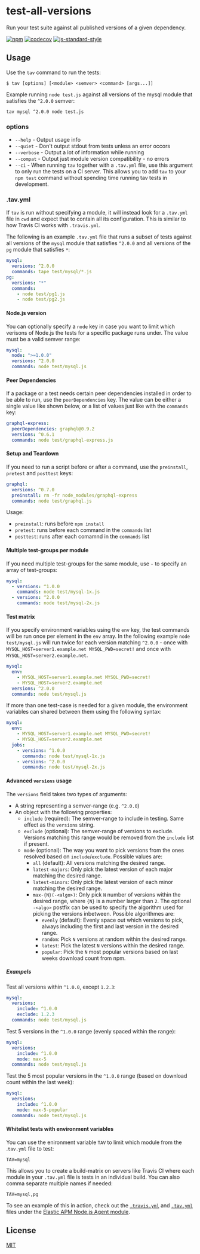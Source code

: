 # test-all-versions

Run your test suite against all published versions of a given
dependency.

[![npm](https://img.shields.io/npm/v/test-all-versions.svg)](https://www.npmjs.com/package/test-all-versions)
[![codecov](https://codecov.io/gh/watson/test-all-versions/graph/badge.svg?token=AoH9k0Z4pb)](https://codecov.io/gh/watson/test-all-versions)
[![js-standard-style](https://img.shields.io/badge/code%20style-standard-brightgreen.svg?style=flat)](https://github.com/feross/standard)

## Usage

Use the `tav` command to run the tests:

```
$ tav [options] [<module> <semver> <command> [args...]]
```

Example running `node test.js` against all versions of the mysql module
that satisfies the `^2.0.0` semver:

```
tav mysql ^2.0.0 node test.js
```

### options

- `--help` - Output usage info
- `--quiet` - Don't output stdout from tests unless an error occors
- `--verbose` - Output a lot of information while running
- `--compat` - Output just module version compatibility - no errors
- `--ci` - When running `tav` together with a `.tav.yml` file, use this
  argument to only run the tests on a CI server. This allows you to add
  `tav` to your `npm test` command without spending time running tav
  tests in development.

### .tav.yml

If `tav` is run without specifying a module, it will instead look for a
`.tav.yml` file in `cwd` and expect that to contain all its
configuration. This is similar to how Travis CI works with
`.travis.yml`.

The following is an example `.tav.yml` file that runs a subset of tests
against all versions of the `mysql` module that satisfies `^2.0.0` and
all versions of the `pg` module that satisfies `*`:

```yml
mysql:
  versions: ^2.0.0
  commands: tape test/mysql/*.js
pg:
  versions: "*"
  commands:
    - node test/pg1.js
    - node test/pg2.js
```

#### Node.js version

You can optionally specify a `node` key in case you want to limit which
verisons of Node.js the tests for a specific package runs under. The
value must be a valid semver range:

```yml
mysql:
  node: ">=1.0.0"
  versions: ^2.0.0
  commands: node test/mysql.js
```

#### Peer Dependencies

If a package or a test needs certain peer dependencies installed in
order to be able to run, use the `peerDependencies` key. The value can
be either a single value like shown below, or a list of values just like
with the `commands` key:

```yml
graphql-express:
  peerDependencies: graphql@0.9.2
  versions: ^0.6.1
  commands: node test/graphql-express.js
```

#### Setup and Teardown

If you need to run a script before or after a command, use the
`preinstall`, `pretest` and `posttest` keys:

```yml
graphql:
  versions: ^0.7.0
  preinstall: rm -fr node_modules/graphql-express
  commands: node test/graphql.js
```

Usage:

- `preinstall`: runs before `npm install`
- `pretest`: runs before each command in the `commands` list
- `posttest`: runs after each comamnd in the `commands` list

#### Multiple test-groups per module

If you need multiple test-groups for the same module, use `-` to specify
an array of test-groups:

```yml
mysql:
  - versions: ^1.0.0
    commands: node test/mysql-1x.js
  - versions: ^2.0.0
    commands: node test/mysql-2x.js
```

#### Test matrix

If you specify environment variables using the `env` key, the test
commands will be run once per element in the `env` array. In the
following example `node test/mysql.js` will run twice for each version
matching `^2.0.0` - once with `MYSQL_HOST=server1.example.net
MYSQL_PWD=secret!` and once with `MYSQL_HOST=server2.example.net`.

```yml
mysql:
  env:
    - MYSQL_HOST=server1.example.net MYSQL_PWD=secret!
    - MYSQL_HOST=server2.example.net
  versions: ^2.0.0
  commands: node test/mysql.js
```

If more than one test-case is needed for a given module, the environment
variables can shared between them using the following syntax:

```yml
mysql:
  env:
    - MYSQL_HOST=server1.example.net MYSQL_PWD=secret!
    - MYSQL_HOST=server2.example.net
  jobs:
    - versions: ^1.0.0
      commands: node test/mysql-1x.js
    - versions: ^2.0.0
      commands: node test/mysql-2x.js
```

#### Advanced `versions` usage

The `versions` field takes two types of arguments:

- A string representing a semver-range (e.g. `^2.0.0`)
- An object with the following properties:
  - `include` (required): The semver-range to include in testing. Same effect as the `versions` string.
  - `exclude` (optional): The semver-range of versions to exclude. Versions matching this range would be removed from the `include` list if present.
  - `mode` (optional): The way you want to pick versions from the ones resolved based on `include`/`exclude`. Possible values are:
    - `all` (default): All versions matching the desired range.
    - `latest-majors`: Only pick the latest version of each major matching the desired range.
    - `latest-minors`: Only pick the latest version of each minor matching the desired range.
    - `max-{N}(-<algo>)`: Only pick `N` number of versions within the desired range, where `{N}` is a number larger than `2`. The optional `-<algo>` postfix can be used to specify the algorithm used for picking the versions inbetween. Possible algorithmes are:
      - `evenly` (default): Evenly space out which versions to pick, always including the first and last version in the desired range.
      - `random`: Pick `N` versions at random within the desired range.
      - `latest`: Pick the latest `N` versions within the desired range.
      - `popular`: Pick the `N` most popular versions based on last weeks download count from npm.

##### Exampels

Test all versions within `^1.0.0`, except `1.2.3`:

```yaml
mysql:
  versions:
    include: ^1.0.0
    exclude: 1.2.3
  commands: node test/mysql.js
```

Test 5 versions in the `^1.0.0` range (evenly spaced within the range):

```yaml
mysql:
  versions:
    include: ^1.0.0
    mode: max-5
  commands: node test/mysql.js
```

Test the 5 most popular versions in the `^1.0.0` range (based on download count within the last week):

```yaml
mysql:
  versions:
    include: ^1.0.0
    mode: max-5-popular
  commands: node test/mysql.js
```

#### Whitelist tests with environment variables

You can use the enironment variable `TAV` to limit which module from the
.`tav.yml` file to test:

`TAV=mysql`

This allows you to create a build-matrix on servers like Travis CI where
each module in your `.tav.yml` file is tests in an individual build. You
can also comma separate multiple names if needed:

`TAV=mysql,pg`

To see an example of this in action, check out the
[`.travis.yml`](https://github.com/elastic/apm-agent-nodejs/blob/4d28d248118f734a2b498895f6ac2622c65c85fe/.travis.yml#L104-L105)
and
[`.tav.yml`](https://github.com/elastic/apm-agent-nodejs/blob/master/.tav.yml)
files under the [Elastic APM Node.js Agent module](https://github.com/elastic/apm-agent-nodejs).

## License

[MIT](LICENSE)
